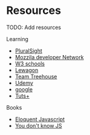 # Resources

TODO: Add resources

Learning

- [PluralSight](https://pluralsight.com)
- [Mozzila developer Network](https://developer.mozilla.org)
- [W3 schools](https://www.w3schools.com/js)
- [Lewagon](https://www.lewagon.com)
- [Team Treehouse](https://teamtreehouse.com/)
- [Udemy](https://udemy.com)
- [google](https://google.com)
- [Tuts+](https://tutsplus.com/)


Books

- [Eloquent Javascript](https://eloquentjavascript.net/Eloquent_JavaScript.pdf)
- [You don't know JS](https://github.com/getify/You-Dont-Know-JS)
